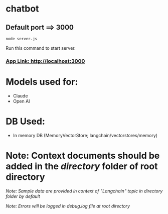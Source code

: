 # chatbot

## Default port ==> 3000


```
node server.js
```
Run this command to start server.

### [App Link: http://localhost:3000](http://localhost:3000)

# Models used for:
- Claude
- Open AI

# DB Used:
- In memory DB (MemoryVectorStore; langchain/vectorstores/memory)

# Note: Context documents should be added in the *directory* folder of root directory

*Note: Sample data are provided in context of "Langchain" topic in directory folder by default*
>
*Note: Errors will be logged in debug.log file at root directory*
